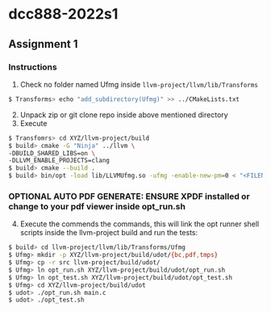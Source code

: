 # dcc888-2022s1

## Assignment 1

### Instructions

1. Check no folder named Ufmg inside `llvm-project/llvm/lib/Transforms`

```bash
$ Transforms> echo "add_subdirectory(Ufmg)" >> ../CMakeLists.txt
```

2. Unpack zip or git clone repo inside above mentioned directory
3. Execute

```bash
$ Transfomrs> cd XYZ/llvm-project/build
$ build> cmake -G "Ninja" ../llvm \
-DBUILD_SHARED_LIBS=on \
-DLLVM_ENABLE_PROJECTS=clang
$ build> cmake --build .
$ build> bin/opt -load lib/LLVMUfmg.so -ufmg -enable-new-pm=0 < "<FILENAME.bc>" > /dev/null
```

### OPTIONAL AUTO PDF GENERATE: ENSURE XPDF installed or change to your pdf viewer inside opt_run.sh

4. Execute the commends the commands, this will link the opt runner shell scripts inside the llvm-project build and run the tests:

```bash
$ build> cd llvm-project/llvm/lib/Transforms/Ufmg
$ Ufmg> mkdir -p XYZ/llvm-project/build/udot/{bc,pdf,tmps}
$ Ufmg> cp -r src llvm-project/build/udot/
$ Ufmg> ln opt_run.sh XYZ/llvm-project/build/udot/opt_run.sh
$ Ufmg> ln opt_test.sh XYZ/llvm-project/build/udot/opt_test.sh
$ Ufmg> cd XYZ/llvm-project/build/udot
$ udot> ./opt_run.sh main.c
$ udot> ./opt_test.sh
```